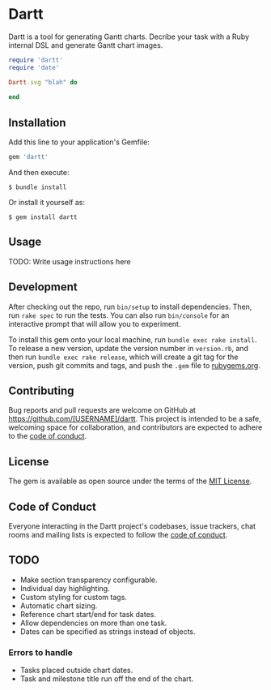 # Dartt

Dartt is a tool for generating Gantt charts. Decribe your task with a Ruby internal DSL and generate Gantt chart images.

```ruby
require 'dartt'
require 'date'

Dartt.svg "blah" do
  
end
```

## Installation

Add this line to your application's Gemfile:

```ruby
gem 'dartt'
```

And then execute:

    $ bundle install

Or install it yourself as:

    $ gem install dartt

## Usage

TODO: Write usage instructions here

## Development

After checking out the repo, run `bin/setup` to install dependencies. Then, run `rake spec` to run the tests. You can also run `bin/console` for an interactive prompt that will allow you to experiment.

To install this gem onto your local machine, run `bundle exec rake install`. To release a new version, update the version number in `version.rb`, and then run `bundle exec rake release`, which will create a git tag for the version, push git commits and tags, and push the `.gem` file to [rubygems.org](https://rubygems.org).

## Contributing

Bug reports and pull requests are welcome on GitHub at https://github.com/[USERNAME]/dartt. This project is intended to be a safe, welcoming space for collaboration, and contributors are expected to adhere to the [code of conduct](https://github.com/[USERNAME]/dartt/blob/master/CODE_OF_CONDUCT.md).


## License

The gem is available as open source under the terms of the [MIT License](https://opensource.org/licenses/MIT).

## Code of Conduct

Everyone interacting in the Dartt project's codebases, issue trackers, chat rooms and mailing lists is expected to follow the [code of conduct](https://github.com/[USERNAME]/dartt/blob/master/CODE_OF_CONDUCT.md).

## TODO

- Make section transparency configurable.
- Individual day highlighting.
- Custom styling for custom tags.
- Automatic chart sizing.
- Reference chart start/end for task dates.
- Allow dependencies on more than one task.
- Dates can be specified as strings instead of objects.

### Errors to handle

- Tasks placed outside chart dates.
- Task and milestone title run off the end of the chart.